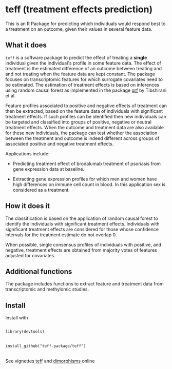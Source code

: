 # teff (treatment effects prediction)

This is an R Package for predicting which individuals would respond best to a treatment on an outcome, given their values in several feature data.

## What it does

<code>teff</code> is a software package to predict the effect of treating a **single** individual given the individual's profile in some feature data. The effect of treatment is the estimated difference of an outcome between treating and and not treating when the feature data are kept constant. The package focuses on transcriptomic features for which surrogate covariates need to be estimated. The estimation of treatment effects is based on inferences using random causal forest as implemented in the package [grf](https://github.com/grf-labs/grf) by Tibshirani et al.

Feature profiles associated to positive and negative effects of treatment can then be extracted, based on the feature data of individuals with significant treatment effects. If such profiles can be identified then new individuals can be targeted and classified into groups of positive, negative or neutral treatment effects. When the outcome and treatment data are also available for these new individuals, the package can test whether the association between the treatment and outcome is indeed different across groups of associated positive and negative treatment effects. 

Applications include:

- Predicting treatment effect of brodalumab treatment of psoriasis from gene expression data at baseline. 

- Extracting gene expression profiles for which men and women have high differences on immune cell count in blood. In this application sex is considered as a treatment. 

## How it does it

The classification is based on the application of random causal forest to identify the individuals with significant treatment effects. Individuals with significant treatment effects are considered for those whose confidence intervals for the treatment estimate do not overlap 0. 

When possible, single consensus profiles of individuals with positive, and negative, treatment effects are obtained from majority votes of features adjusted for covariates.

## Additional functions

The package includes functions to extract feature and treatment data from transcriptomic and methylomic studies. 

## Install

Install with 


<code>
library(devtools)
</code>
</br><code>
install_github("teff-package/teff")
</code>


</br>See vignettes  [teff](https://alejandro-isglobal.github.io/teff/teff.html) and [dimorphisms](https://alejandro-isglobal.github.io/teff/dimorphisms.html) 
online
